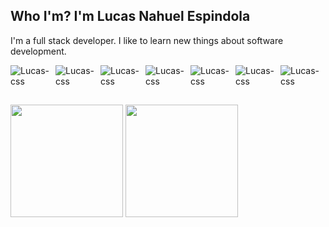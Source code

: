 ## Who I'm? I'm Lucas Nahuel Espindola
I'm a full stack developer. I like to learn new things about software development.

<div style="display: flex; justify-content: center;"><br>
   <img align="center" alt="Lucas-css"
        src="https://user-images.githubusercontent.com/55778806/153678839-4e539b54-2688-4f15-af2d-5930aba7a954.png">
   <img align="center" alt="Lucas-css"
        src="https://user-images.githubusercontent.com/55778806/153678843-ae15edf9-7292-44a5-8a70-89635a46ee90.png">
   <img align="center" alt="Lucas-css"
        src="https://user-images.githubusercontent.com/55778806/153678851-c98dfb2e-4d6f-4fe0-a452-acea066695e9.png">
   <img align="center" alt="Lucas-css" 
        src="https://user-images.githubusercontent.com/55778806/153678856-20afdbef-f6b3-466a-baa9-f6956cebb36b.png">
   <img align="center" alt="Lucas-css"
        src="https://user-images.githubusercontent.com/55778806/153678861-1baf3afe-bc12-4c0d-9ae4-f1727477d7e6.png">
   <img align="center" alt="Lucas-css"
        src="https://user-images.githubusercontent.com/55778806/153678875-3412611d-4292-473b-b4d5-f97c42900507.png">
   <img align="center" alt="Lucas-css"
        src="https://user-images.githubusercontent.com/55778806/153678881-368136cc-c81f-4b19-81c8-2d4b4f72c6b0.png">
</div>

##

<div>
   <img height="180em" src="https://github-readme-stats.vercel.app/api?username=espindola-lucas&show_icons=true&theme=radical">
   <img height="180em" src="https://github-readme-stats.vercel.app/api/top-langs/?username=espindola-lucas&layout=compact&theme=dark">
</div>

<!--
**espindola-lucas/espindola-lucas** is a ✨ _special_ ✨ repository because its `README.md` (this file) appears on your GitHub profile.

Here are some ideas to get you started:

- 🔭 I’m currently working on ...
- 🌱 I’m currently learning ...
- 👯 I’m looking to collaborate on ...
- 🤔 I’m looking for help with ...
- 💬 Ask me about ...
- 📫 How to reach me: ...
- 😄 Pronouns: ...
- ⚡ Fun fact: ...
-->

